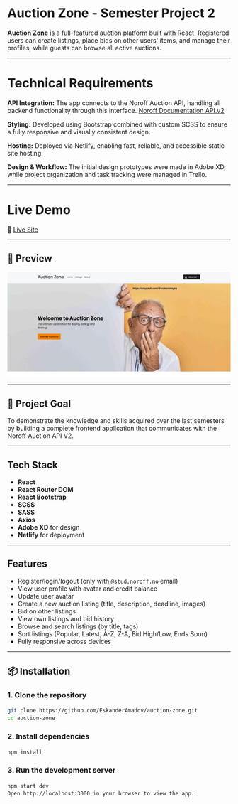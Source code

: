# Auction Zone - Semester Project 2

**Auction Zone** is a full-featured auction platform built with React. Registered users can create listings, place bids on other users' items, and manage their profiles, while guests can browse all active auctions.

---

# Technical Requirements
**API Integration:** The app connects to the Noroff Auction API, handling all backend functionality through this interface. [Noroff Documentation API.v2](https://docs.noroff.dev/)

**Styling:** Developed using Bootstrap combined with custom SCSS to ensure a fully responsive and visually consistent design.

**Hosting:** Deployed via Netlify, enabling fast, reliable, and accessible static site hosting.

**Design & Workflow:** The initial design prototypes were made in Adobe XD, while project organization and task tracking were managed in Trello.

---

# Live Demo

🔗 [Live Site](https://auction-zone-amadov.netlify.app/)

---

## 📸 Preview

![Auction Zone Preview](public/preview.jpg)

---

## 🎯 Project Goal

To demonstrate the knowledge and skills acquired over the last semesters by building a complete frontend application that communicates with the Noroff Auction API V2.

---

## Tech Stack

- **React**
- **React Router DOM**
- **React Bootstrap**
- **SCSS**
- **SASS**
- **Axios**
- **Adobe XD** for design
- **Netlify** for deployment

---

## Features

- Register/login/logout (only with `@stud.noroff.no` email)
- View user profile with avatar and credit balance
- Update user avatar
- Create a new auction listing (title, description, deadline, images)
- Bid on other listings
- View own listings and bid history
- Browse and search listings (by title, tags)
- Sort listings (Popular, Latest, A-Z, Z-A, Bid High/Low, Ends Soon)
- Fully responsive across devices

---

## 📦 Installation

### 1. Clone the repository

```bash
git clone https://github.com/EskanderAmadov/auction-zone.git
cd auction-zone
```

### 2. Install dependencies
```bash
npm install
```

### 3. Run the development server
```bash
npm start dev
Open http://localhost:3000 in your browser to view the app.
```
